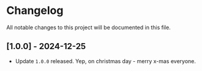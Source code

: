 # Changelog

All notable changes to this project will be documented in this file.

## [1.0.0] - 2024-12-25

- Update `1.0.0` released. Yep, on christmas day - merry x-mas everyone.